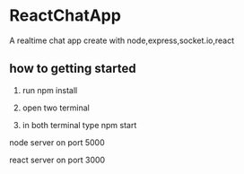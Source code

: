 # ReactChatApp
A realtime chat app create with node,express,socket.io,react


## how to getting started

1. run npm install

2. open two terminal

3. in both terminal type npm start


node server on port 5000

react server on port 3000

